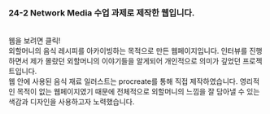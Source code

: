 <h3>24-2 Network Media 수업 과제로 제작한 웹입니다. </h3>
<br><a herf = "">웹을 보려면 클릭!</a>
<br>외할머니의 음식 레시피를 아카이빙하는 목적으로 만든 웹페이지입니다. 인터뷰를 진행하면서 제가 몰랐던 외할머니의 이야기들을 알게되어 개인적으로 의미가 깊었던 프로젝트입니다. 
<br>웹 안에 사용된 음식 재료 일러스트는 procreate를 통해 직접 제작하였습니다. 영리적인 목적이 없는 웹페이지였기 때문에 전체적으로 외할머니의 느낌을 잘 담아낼 수 있는 색감과 디자인을 사용하고자 노력했습니다. 

